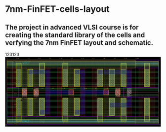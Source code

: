 # 7nm-FinFET-cells-layout
## The project in advanced VLSI course is for creating the standard library of the cells and verfying the 7nm FinFET layout and schematic.  


123123
![AOI21](https://github.com/yichienchiang/7nm-FinFET-cells-layout/blob/89223d31bbb72b67e8a0dd236aad5a9a58a4cc1a/AOI21_layout.PNG)
